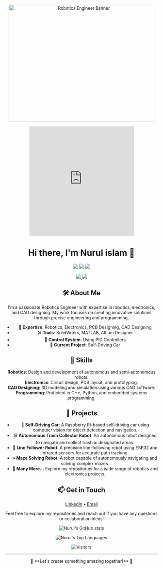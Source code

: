 <!-- Banner Image Section with GIPHY Animation resized to medium -->
<p align="center">
  <a href="https://giphy.com/stickers/siwaOnlineGmbH-siwa-siwi-hagenberg-3kPDmoWdBpQPNhCnUG">
    <img src="https://media.giphy.com/media/3kPDmoWdBpQPNhCnUG/giphy.gif" width="480" height="384" alt="Robotics Engineer Banner" />
  </a>
</p>
<!-- Banner Image Section with GIPHY Animation resized to medium -->
<p align="center">
  <a href="https://giphy.com/stickers/siwaOnlineGmbH-siwa-siwi-hagenberg-3kPDmoWdBpQPNhCnUG">
    <iframe src="https://assets.pinterest.com/ext/embed.html?id=673147475546548397" height="359" width="345" frameborder="0" scrolling="no" ></iframe>
  </a>
</p>


<!-- Main Content Section -->
<h1 align="center">Hi there, I'm Nurul islam 👋</h1>

<!-- Shields Section -->
<p align="center">
  <img src="https://img.shields.io/badge/Robotics-Engineer-blue?style=flat-square" />
  <img src="https://img.shields.io/badge/Electronics-Expert-orange?style=flat-square" />
  <img src="https://img.shields.io/badge/CAD-Designer-green?style=flat-square" />
</p>

<!-- Contact Links Section -->
<p align="center">
  <a href="https://www.linkedin.com/in/nurulislam21/">
    <img src="https://img.shields.io/badge/LinkedIn-Nurul%20islam-blue?style=flat-square&logo=linkedin" />
  </a>
  <a href="mailto:isnurul.noman@gmail.com">
    <img src="https://img.shields.io/badge/Email-Contact%20Me-red?style=flat-square&logo=gmail" />
  </a>
</p>

<!-- About Me Section -->
<h2 align="center">🛠 About Me</h2>

<p align="center">
  I'm a passionate Robotics Engineer with expertise in robotics, electronics, and CAD designing. My work focuses on creating innovative solutions through precise engineering and programming.
</p>

<ul align="center">
  <li>🔧 <strong>Expertise</strong>: Robotics, Electronics, PCB Designing, CAD Designing</li>
  <li>🛠 <strong>Tools</strong>: SolidWorks, MATLAB, Altium Designer</li>
  <li>📡 <strong>Control System</strong>: Using PID Controllers</li>
  <li>🚗 <strong>Current Project</strong>: Self-Driving Car</li>
</ul>

<!-- Skills Section -->
<h2 align="center">🚀 Skills</h2>

<p align="center">
  <strong>Robotics</strong>: Design and development of autonomous and semi-autonomous robots. <br>
  <strong>Electronics</strong>: Circuit design, PCB layout, and prototyping. <br>
  <strong>CAD Designing</strong>: 3D modeling and simulation using various CAD software. <br>
  <strong>Programming</strong>: Proficient in C++, Python, and embedded systems programming.
</p>

<!-- Projects Section -->
<h2 align="center">📂 Projects</h2>

<ul align="center">
  <li>🤖 <strong>Self-Driving Car</strong>: A Raspberry Pi-based self-driving car using computer vision for object detection and navigation.</li>
  <li>🗑️ <strong>Autonomous Trash Collector Robot</strong>: An autonomous robot designed to navigate and collect trash in designated areas.</li>
  <li>🚗 <strong>Line Follower Robot</strong>: A precision line-following robot using ESP32 and infrared sensors for accurate path tracking.</li>
  <li>🌀 <strong>Maze Solving Robot</strong>: A robot capable of autonomously navigating and solving complex mazes.</li>
  <li>🌟 <strong>Many More...</strong> Explore my repositories for a wide range of robotics and electronics projects.</li>
</ul>

<!-- Contact Section -->
<h2 align="center">📫 Get in Touch</h2>

<p align="center">
  <a href="https://www.linkedin.com/in/nurulislam21/">LinkedIn</a> •
  <a href="mailto:isnurul.noman@gmail.com">Email</a>
</p>

<p align="center">
  Feel free to explore my repositories and reach out if you have any questions or collaboration ideas!
</p>

<!-- GitHub Stats Section -->
<p align="center">
  <img src="https://github-readme-stats.vercel.app/api?username=nurulislam21&show_icons=true&theme=radical" alt="Nurul's GitHub stats" />
</p>

<p align="center">
  <img src="https://github-readme-stats.vercel.app/api/top-langs/?username=nurulislam21&layout=compact&theme=radical" alt="Nurul's Top Languages" />
</p>

<!-- Visitor Badge Section -->
<p align="center">
  <img src="https://visitor-badge.glitch.me/badge?page_id=nurulislam21.nurulislam21" alt="Visitors">
</p>

---

<!-- Footer Section -->
<p align="center">
  🌟 **Let's create something amazing together!** 🌟
</p>
